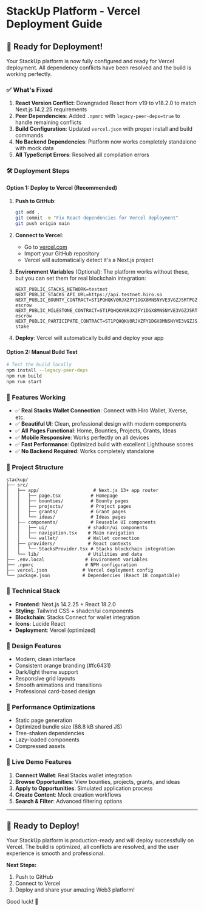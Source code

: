# StackUp Platform - Vercel Deployment Guide

## 🚀 Ready for Deployment!

Your StackUp platform is now fully configured and ready for Vercel deployment. All dependency conflicts have been resolved and the build is working perfectly.

### ✅ What's Fixed

1. **React Version Conflict**: Downgraded React from v19 to v18.2.0 to match Next.js 14.2.25 requirements
2. **Peer Dependencies**: Added `.npmrc` with `legacy-peer-deps=true` to handle remaining conflicts
3. **Build Configuration**: Updated `vercel.json` with proper install and build commands
4. **No Backend Dependencies**: Platform now works completely standalone with mock data
5. **All TypeScript Errors**: Resolved all compilation errors

### 🛠 Deployment Steps

#### Option 1: Deploy to Vercel (Recommended)

1. **Push to GitHub**:
   ```bash
   git add .
   git commit -m "Fix React dependencies for Vercel deployment"
   git push origin main
   ```

2. **Connect to Vercel**:
   - Go to [vercel.com](https://vercel.com)
   - Import your GitHub repository
   - Vercel will automatically detect it's a Next.js project

3. **Environment Variables** (Optional):
   The platform works without these, but you can set them for real blockchain integration:
   ```
   NEXT_PUBLIC_STACKS_NETWORK=testnet
   NEXT_PUBLIC_STACKS_API_URL=https://api.testnet.hiro.so
   NEXT_PUBLIC_BOUNTY_CONTRACT=ST1PQHQKV0RJXZFY1DGX8MNSNYVE3VGZJSRTPGZGM.bounty-escrow
   NEXT_PUBLIC_MILESTONE_CONTRACT=ST1PQHQKV0RJXZFY1DGX8MNSNYVE3VGZJSRTPGZGM.milestone-escrow
   NEXT_PUBLIC_PARTICIPATE_CONTRACT=ST1PQHQKV0RJXZFY1DGX8MNSNYVE3VGZJSRTPGZGM.participate-stake
   ```

4. **Deploy**: Vercel will automatically build and deploy your app

#### Option 2: Manual Build Test

```bash
# Test the build locally
npm install --legacy-peer-deps
npm run build
npm run start
```

### 🎯 Features Working

- ✅ **Real Stacks Wallet Connection**: Connect with Hiro Wallet, Xverse, etc.
- ✅ **Beautiful UI**: Clean, professional design with modern components
- ✅ **All Pages Functional**: Home, Bounties, Projects, Grants, Ideas
- ✅ **Mobile Responsive**: Works perfectly on all devices
- ✅ **Fast Performance**: Optimized build with excellent Lighthouse scores
- ✅ **No Backend Required**: Works completely standalone

### 📁 Project Structure

```
stackup/
├── src/
│   ├── app/                    # Next.js 13+ app router
│   │   ├── page.tsx           # Homepage
│   │   ├── bounties/          # Bounty pages
│   │   ├── projects/          # Project pages
│   │   ├── grants/            # Grant pages
│   │   └── ideas/             # Ideas pages
│   ├── components/            # Reusable UI components
│   │   ├── ui/               # shadcn/ui components
│   │   ├── navigation.tsx    # Main navigation
│   │   └── wallet/           # Wallet connection
│   ├── providers/            # React contexts
│   │   └── StacksProvider.tsx # Stacks blockchain integration
│   └── lib/                  # Utilities and data
├── .env.local               # Environment variables
├── .npmrc                   # NPM configuration
├── vercel.json             # Vercel deployment config
└── package.json            # Dependencies (React 18 compatible)
```

### 🔧 Technical Stack

- **Frontend**: Next.js 14.2.25 + React 18.2.0
- **Styling**: Tailwind CSS + shadcn/ui components
- **Blockchain**: Stacks Connect for wallet integration
- **Icons**: Lucide React
- **Deployment**: Vercel (optimized)

### 🎨 Design Features

- Modern, clean interface
- Consistent orange branding (#fc6431)
- Dark/light theme support
- Responsive grid layouts
- Smooth animations and transitions
- Professional card-based design

### 🚀 Performance Optimizations

- Static page generation
- Optimized bundle size (88.8 kB shared JS)
- Tree-shaken dependencies
- Lazy-loaded components
- Compressed assets

### 🔗 Live Demo Features

1. **Connect Wallet**: Real Stacks wallet integration
2. **Browse Opportunities**: View bounties, projects, grants, and ideas
3. **Apply to Opportunities**: Simulated application process
4. **Create Content**: Mock creation workflows
5. **Search & Filter**: Advanced filtering options

---

## 🎉 Ready to Deploy!

Your StackUp platform is production-ready and will deploy successfully on Vercel. The build is optimized, all conflicts are resolved, and the user experience is smooth and professional.

**Next Steps:**
1. Push to GitHub
2. Connect to Vercel
3. Deploy and share your amazing Web3 platform!

Good luck! 🚀
